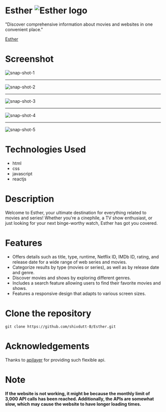 # Esther ![Esther logo](https://raw.githubusercontent.com/shivdutt-B/Esther/main/src/Snapshots/favicon.ico)
"Discover comprehensive information about movies and websites in one convenient place."

[Esther](https://esther-beta.vercel.app/)

# Screenshot
![snap-shot-1](https://github.com/shivdutt-B/Esther/blob/main/src/Snapshots/s1_home.png)

---

![snap-shot-2](https://github.com/shivdutt-B/Esther/blob/main/src/Snapshots/s2_genera_movies.png)

---

![snap-shot-3](https://github.com/shivdutt-B/Esther/blob/main/src/Snapshots/s3_series_new.png)

---

![snap-shot-4](https://github.com/shivdutt-B/Esther/blob/main/src/Snapshots/s4_all_movies.png)

---

![snap-shot-5](https://github.com/shivdutt-B/Esther/blob/main/src/Snapshots/s5_search_results.png)


# Technologies Used
- html
- css
- javascript
- reactjs


# Description
Welcome to Esther, your ultimate destination for everything related to movies and series! Whether you're a cinephile, a TV show enthusiast, or just looking for your next binge-worthy watch, Esther has got you covered.


# Features
- Offers details such as title, type, runtime, Netflix ID, IMDb ID, rating, and release date for a wide range of web series and movies.
- Categorize results by type (movies or series), as well as by release date and genre.
- Discover movies and shows by exploring different genres.
- Includes a search feature allowing users to find their favorite movies and shows.
- Features a responsive design that adapts to various screen sizes.

# Clone the repository
`git clone https://github.com/shivdutt-B/Esther.git`


# Acknowledgements
Thanks to [apilayer](https://apilayer.com/) for providing such flexible api. 

# Note
<b>If the website is not working, it might be because the monthly limit of 3,000 API calls has been reached. Additionally, the APIs are somewhat slow, which may cause the website to have longer loading times.</b>

